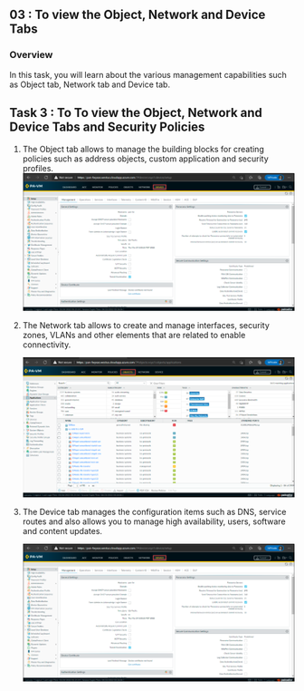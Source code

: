 ## 03 : To view the Object, Network and Device Tabs

### Overview

In this task, you will learn about the various management capabilities such as Object tab, Network tab and Device tab.
  
## Task 3 : To To view the Object, Network and Device Tabs and Security Policies

1. The Object tab allows to manage the building blocks for creating policies such as address objects, custom application and security profiles.
    ![](../images/image09.png)
1. The Network tab allows to create and manage interfaces, security zones, VLANs and other elements that are related to enable connectivity.

     ![](../images/image010.png)

1. The Device tab manages the configuration items such as DNS, service routes and also allows you to manage high availability, users, software and content updates.

      ![](../images/image09.png)
